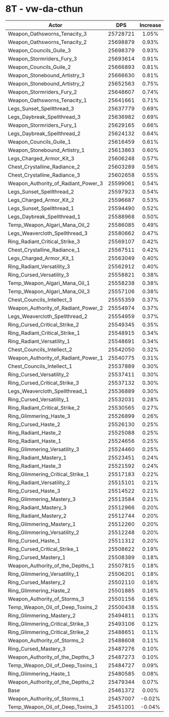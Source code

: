 # 8T - vw-da-cthun
| Actor | DPS | Increase |
|---|:---:|:---:|
|Weapon_Oathsworns_Tenacity_3|25728721|1.05%|
|Weapon_Oathsworns_Tenacity_2|25698879|0.93%|
|Weapon_Councils_Guile_3|25698379|0.93%|
|Weapon_Stormriders_Fury_3|25693614|0.91%|
|Weapon_Councils_Guile_2|25666893|0.81%|
|Weapon_Stonebound_Artistry_3|25666630|0.81%|
|Weapon_Stonebound_Artistry_2|25652563|0.75%|
|Weapon_Stormriders_Fury_2|25648607|0.74%|
|Weapon_Oathsworns_Tenacity_1|25641661|0.71%|
|Legs_Sunset_Spellthread_3|25637779|0.69%|
|Legs_Daybreak_Spellthread_3|25636982|0.69%|
|Weapon_Stormriders_Fury_1|25629165|0.66%|
|Legs_Daybreak_Spellthread_2|25624132|0.64%|
|Weapon_Councils_Guile_1|25616459|0.61%|
|Weapon_Stonebound_Artistry_1|25613863|0.60%|
|Legs_Charged_Armor_Kit_3|25606248|0.57%|
|Chest_Crystalline_Radiance_2|25603289|0.56%|
|Chest_Crystalline_Radiance_3|25602658|0.55%|
|Weapon_Authority_of_Radiant_Power_3|25599061|0.54%|
|Legs_Sunset_Spellthread_2|25597923|0.54%|
|Legs_Charged_Armor_Kit_2|25596687|0.53%|
|Legs_Sunset_Spellthread_1|25594490|0.52%|
|Legs_Daybreak_Spellthread_1|25588968|0.50%|
|Temp_Weapon_Algari_Mana_Oil_2|25586085|0.49%|
|Legs_Weavercloth_Spellthread_3|25580662|0.47%|
|Ring_Radiant_Critical_Strike_3|25569107|0.42%|
|Chest_Crystalline_Radiance_1|25567511|0.42%|
|Legs_Charged_Armor_Kit_1|25563049|0.40%|
|Ring_Radiant_Versatility_3|25562912|0.40%|
|Ring_Cursed_Versatility_3|25558821|0.38%|
|Temp_Weapon_Algari_Mana_Oil_1|25558238|0.38%|
|Temp_Weapon_Algari_Mana_Oil_3|25557106|0.38%|
|Chest_Councils_Intellect_3|25555359|0.37%|
|Weapon_Authority_of_Radiant_Power_2|25554974|0.37%|
|Legs_Weavercloth_Spellthread_2|25554959|0.37%|
|Ring_Cursed_Critical_Strike_2|25549345|0.35%|
|Ring_Radiant_Critical_Strike_1|25548915|0.34%|
|Ring_Radiant_Versatility_1|25548691|0.34%|
|Chest_Councils_Intellect_2|25542050|0.32%|
|Weapon_Authority_of_Radiant_Power_1|25540775|0.31%|
|Chest_Councils_Intellect_1|25537889|0.30%|
|Ring_Cursed_Versatility_2|25537411|0.30%|
|Ring_Cursed_Critical_Strike_3|25537132|0.30%|
|Legs_Weavercloth_Spellthread_1|25536889|0.30%|
|Ring_Cursed_Versatility_1|25532031|0.28%|
|Ring_Radiant_Critical_Strike_2|25530565|0.27%|
|Ring_Glimmering_Haste_3|25526899|0.26%|
|Ring_Cursed_Haste_2|25526130|0.25%|
|Ring_Radiant_Haste_2|25525088|0.25%|
|Ring_Radiant_Haste_1|25524656|0.25%|
|Ring_Glimmering_Versatility_3|25524460|0.25%|
|Ring_Radiant_Mastery_1|25523451|0.24%|
|Ring_Radiant_Haste_3|25521592|0.24%|
|Ring_Glimmering_Critical_Strike_1|25517183|0.22%|
|Ring_Radiant_Versatility_2|25515101|0.21%|
|Ring_Cursed_Haste_3|25514522|0.21%|
|Ring_Glimmering_Mastery_3|25513584|0.21%|
|Ring_Radiant_Mastery_3|25512966|0.20%|
|Ring_Radiant_Mastery_2|25512744|0.20%|
|Ring_Glimmering_Mastery_1|25512260|0.20%|
|Ring_Glimmering_Versatility_2|25512248|0.20%|
|Ring_Cursed_Haste_1|25511312|0.20%|
|Ring_Cursed_Critical_Strike_1|25508622|0.19%|
|Ring_Cursed_Mastery_1|25508389|0.18%|
|Weapon_Authority_of_the_Depths_1|25507815|0.18%|
|Ring_Glimmering_Versatility_1|25506201|0.18%|
|Ring_Cursed_Mastery_2|25502110|0.16%|
|Ring_Glimmering_Haste_2|25501885|0.16%|
|Weapon_Authority_of_Storms_3|25501156|0.16%|
|Temp_Weapon_Oil_of_Deep_Toxins_2|25500438|0.15%|
|Ring_Glimmering_Mastery_2|25494811|0.13%|
|Ring_Glimmering_Critical_Strike_3|25493106|0.12%|
|Ring_Glimmering_Critical_Strike_2|25488651|0.11%|
|Weapon_Authority_of_Storms_2|25488608|0.11%|
|Ring_Cursed_Mastery_3|25487276|0.10%|
|Weapon_Authority_of_the_Depths_3|25487273|0.10%|
|Temp_Weapon_Oil_of_Deep_Toxins_1|25484727|0.09%|
|Ring_Glimmering_Haste_1|25480585|0.08%|
|Weapon_Authority_of_the_Depths_2|25479344|0.07%|
|Base|25461372|0.00%|
|Weapon_Authority_of_Storms_1|25457007|-0.02%|
|Temp_Weapon_Oil_of_Deep_Toxins_3|25451001|-0.04%|
